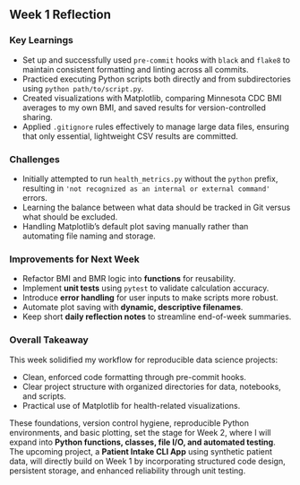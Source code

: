 ## Week 1 Reflection

### Key Learnings
- Set up and successfully used `pre-commit` hooks with `black` and `flake8` to maintain consistent formatting and linting across all commits.
- Practiced executing Python scripts both directly and from subdirectories using `python path/to/script.py`.
- Created visualizations with Matplotlib, comparing Minnesota CDC BMI averages to my own BMI, and saved results for version-controlled sharing.
- Applied `.gitignore` rules effectively to manage large data files, ensuring that only essential, lightweight CSV results are committed.

### Challenges
- Initially attempted to run `health_metrics.py` without the `python` prefix, resulting in `'not recognized as an internal or external command'` errors.
- Learning the balance between what data should be tracked in Git versus what should be excluded.
- Handling Matplotlib’s default plot saving manually rather than automating file naming and storage.

### Improvements for Next Week
- Refactor BMI and BMR logic into **functions** for reusability.
- Implement **unit tests** using `pytest` to validate calculation accuracy.
- Introduce **error handling** for user inputs to make scripts more robust.
- Automate plot saving with **dynamic, descriptive filenames**.
- Keep short **daily reflection notes** to streamline end-of-week summaries.

### Overall Takeaway
This week solidified my workflow for reproducible data science projects:  
- Clean, enforced code formatting through pre-commit hooks.  
- Clear project structure with organized directories for data, notebooks, and scripts.  
- Practical use of Matplotlib for health-related visualizations.  

These foundations, version control hygiene, reproducible Python environments, and basic plotting, set the stage for Week 2, where I will expand into **Python functions, classes, file I/O, and automated testing**. The upcoming project, a **Patient Intake CLI App** using synthetic patient data, will directly build on Week 1 by incorporating structured code design, persistent storage, and enhanced reliability through unit testing.